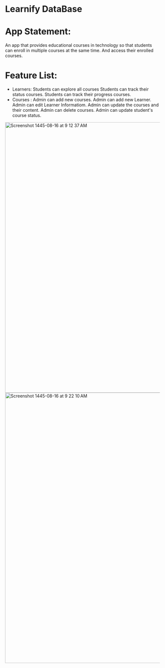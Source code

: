   # Learnify DataBase

  # App Statement:
  An app that provides educational courses in technology so that students can enroll 
  in multiple courses at the same time. And access their enrolled courses.

  # Feature List:
  - Learners:
    Students can explore all courses
    Students can track their status courses.
    Students can track their progress courses.
  - Courses :
    Admin can add new courses.
    Admin can add new Learner.
    Admin can edit Learner Informatiom.
    Admin can update the courses and their content.
    Admin can delete courses. Admin can update student's course status.

    
<img width="879" alt="Screenshot 1445-08-16 at 9 12 37 AM" src="https://github.com/Pieyx/Learnify/assets/101755098/f5fc7e1f-a070-4e28-b6fd-b2fcde02ed42">

<img width="879" alt="Screenshot 1445-08-16 at 9 22 10 AM" src="https://github.com/Pieyx/Learnify/assets/101755098/31fbb3ee-7f76-4ea0-a22c-f31e11e6e91e">


